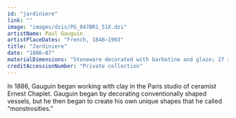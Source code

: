 ```yaml
---
id: "jardiniere"
link: ""
image: "images/dzis/PG_047BR1_51X.dzi"
artistName: Paul Gauguin
artistPlaceDates: "French, 1848–1903"
title: "Jardiniere"
date: "1886–87"
materialDimensions: "Stoneware decorated with barbotine and glaze; 27 × 40 × 22 cm (10 5/8 × 15 3/4 × 8 11/16 in.)"
creditAccessionNumber: "Private collection"
---
```

In 1886, Gauguin began working with clay in the Paris studio of ceramist Ernest Chaplet.  Gauguin began by decorating conventionally shaped vessels, but he then began to create his own unique shapes that he called “monstrosities.” 
